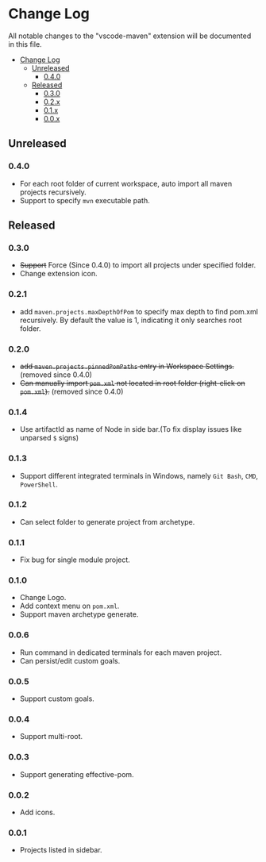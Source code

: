 # Change Log
All notable changes to the "vscode-maven" extension will be documented in this file.
- [Change Log](#change-log)
    - [Unreleased](#unreleased)
        - [0.4.0](#040)
    - [Released](#released)
        - [0.3.0](#030)
        - [0.2.x](#021)
        - [0.1.x](#014)
        - [0.0.x](#006)

## Unreleased
### 0.4.0
- For each root folder of current workspace, auto import all maven projects recursively.
- Support to specify `mvn` executable path.

## Released
### 0.3.0
- ~~Support~~ Force (Since 0.4.0) to import all projects under specified folder.
- Change extension icon.

### 0.2.1
- add `maven.projects.maxDepthOfPom` to specify max depth to find pom.xml recursively. By default the value is 1, indicating it only searches root folder.

### 0.2.0
- ~~add `maven.projects.pinnedPomPaths` entry in Workspace Settings.~~ (removed since 0.4.0)
- ~~Can manually import `pom.xml` not located in root folder (right-click on `pom.xml`).~~ (removed since 0.4.0)

### 0.1.4
- Use artifactId as name of Node in side bar.(To fix display issues like unparsed `$` signs)

### 0.1.3
- Support different integrated terminals in Windows, namely `Git Bash`, `CMD`, `PowerShell`.

### 0.1.2
- Can select folder to generate project from archetype.

### 0.1.1
- Fix bug for single module project.

### 0.1.0
- Change Logo.
- Add context menu on `pom.xml`.
- Support maven archetype generate.

### 0.0.6 
- Run command in dedicated terminals for each maven project.
- Can persist/edit custom goals.

### 0.0.5 
- Support custom goals.

### 0.0.4 
- Support multi-root.

### 0.0.3
- Support generating effective-pom.

### 0.0.2
- Add icons.

### 0.0.1
- Projects listed in sidebar.
